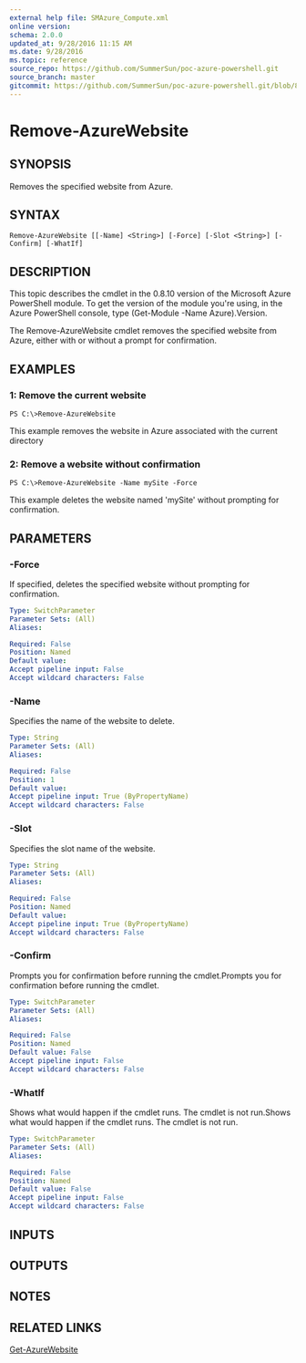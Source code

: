 ```yaml
---
external help file: SMAzure_Compute.xml
online version: 
schema: 2.0.0
updated_at: 9/28/2016 11:15 AM
ms.date: 9/28/2016
ms.topic: reference
source_repo: https://github.com/SummerSun/poc-azure-powershell.git
source_branch: master
gitcommit: https://github.com/SummerSun/poc-azure-powershell.git/blob/8903b0f1daa01932ac5fa167f377736de2df6709/azureps-cmdlets-docs/Service%20Management/Compute%20Cmdlets/v0.9.8/Remove-AzureWebsite.md
---
```


# Remove-AzureWebsite
## SYNOPSIS
Removes the specified website from Azure.

## SYNTAX

```
Remove-AzureWebsite [[-Name] <String>] [-Force] [-Slot <String>] [-Confirm] [-WhatIf]
```

## DESCRIPTION
This topic describes the cmdlet in the 0.8.10 version of the Microsoft Azure PowerShell module.
To get the version of the module you're using, in the Azure PowerShell console, type (Get-Module -Name Azure).Version.

The Remove-AzureWebsite cmdlet removes the specified website from Azure, either with or without a prompt for confirmation.

## EXAMPLES

### 1: Remove the current website
```
PS C:\>Remove-AzureWebsite
```

This example removes the website in Azure associated with the current directory

### 2: Remove a website without confirmation
```
PS C:\>Remove-AzureWebsite -Name mySite -Force
```

This example deletes the website named 'mySite' without prompting for confirmation.

## PARAMETERS

### -Force
If specified, deletes the specified website without prompting for confirmation.

```yaml
Type: SwitchParameter
Parameter Sets: (All)
Aliases: 

Required: False
Position: Named
Default value: 
Accept pipeline input: False
Accept wildcard characters: False
```

### -Name
Specifies the name of the website to delete.

```yaml
Type: String
Parameter Sets: (All)
Aliases: 

Required: False
Position: 1
Default value: 
Accept pipeline input: True (ByPropertyName)
Accept wildcard characters: False
```

### -Slot
Specifies the slot name of the website.

```yaml
Type: String
Parameter Sets: (All)
Aliases: 

Required: False
Position: Named
Default value: 
Accept pipeline input: True (ByPropertyName)
Accept wildcard characters: False
```

### -Confirm
Prompts you for confirmation before running the cmdlet.Prompts you for confirmation before running the cmdlet.

```yaml
Type: SwitchParameter
Parameter Sets: (All)
Aliases: 

Required: False
Position: Named
Default value: False
Accept pipeline input: False
Accept wildcard characters: False
```

### -WhatIf
Shows what would happen if the cmdlet runs.
The cmdlet is not run.Shows what would happen if the cmdlet runs.
The cmdlet is not run.

```yaml
Type: SwitchParameter
Parameter Sets: (All)
Aliases: 

Required: False
Position: Named
Default value: False
Accept pipeline input: False
Accept wildcard characters: False
```

## INPUTS

## OUTPUTS

## NOTES

## RELATED LINKS

[Get-AzureWebsite](0c2a5092-db45-4ce7-b39b-d1e499b4a867)

